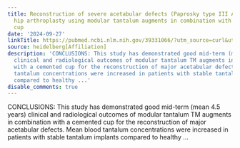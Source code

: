 ```yaml
---
title: Reconstruction of severe acetabular defects (Paprosky type III A) in total
  hip arthroplasty using modular tantalum augments in combination with a cemented
  cup
date: '2024-09-27'
linkTitle: https://pubmed.ncbi.nlm.nih.gov/39331066/?utm_source=curl&utm_medium=rss&utm_campaign=pubmed-2&utm_content=1FakS-2QOkCT8HsMOQP1bCRQ4YzyumYOmxmF0moLsQ3dFB1E9V&fc=20220326224207&ff=20240927184334&v=2.18.0.post9+e462414
source: heidelberg[Affiliation]
description: 'CONCLUSIONS: This study has demonstrated good mid-term (mean 4.5 years)
  clinical and radiological outcomes of modular tantalum TM augments in combination
  with a cemented cup for the reconstruction of major acetabular defects. Mean blood
  tantalum concentrations were increased in patients with stable tantalum implants
  compared to healthy ...'
disable_comments: true
---
```

CONCLUSIONS: This study has demonstrated good mid-term (mean 4.5 years) clinical and radiological outcomes of modular tantalum TM augments in combination with a cemented cup for the reconstruction of major acetabular defects. Mean blood tantalum concentrations were increased in patients with stable tantalum implants compared to healthy ...